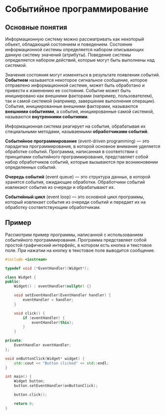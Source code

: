 # Событийное программирование

## Основные понятия

Информационную систему можно рассматривать как некоторый объект, обладающий состоянием и поведением. Состояние информационной системы определяется набором описывающих данную систему значений (атрибуты). Поведение системы определяется набором действий, которые могут быть выполнены над системой.

Значения состояния могут изменяться в результате появления событий. __Событием__ называется некоторое сигнальное сообщение, которое отправлено информационной системе, может быть обработано и привести к изменению ее состояния. Событие может быть инициировано как внешними факторами (например, пользователем), так и самой системой (например, завершение выполнения операции). События, инициированные внешними факторами, называются __внешними событиями__, а события, инициированные самой системой, называются __внутренними событиями__.

Информационная система реагирует на события, обрабатывая их специальными методами, называемыми __обработчиками событий__.

__Событийное программирование__ (event-driven programming) — это парадигма программирования, в которой основное внимание уделяется обработке событий. Программа, написанная в соответствии с принципами событийного программирования, представляет собой набор обработчиков событий, которые вызываются при возникновении определенных событий.

__Очередь событий__ (event queue) — это структура данных, в которой хранятся события, ожидающие обработки. Обработчики событий извлекают события из очереди и обрабатывают их.

__Событийный цикл__ (event loop) — это основной цикл программы, который извлекает события из очереди событий и передает их на обработку соответствующим обработчикам.

## Пример

Рассмотрим пример программы, написанной с использованием событийного программирования. Программа представляет собой простой графический интерфейс, в котором есть кнопка и текстовое поле. При нажатии на кнопку в текстовое поле выводится сообщение.

```cpp
#include <iostream>

typedef void (*EventHandler)(Widget*);

class Widget {
public:
    Widget() : eventHandler(nullptr) {}

    void setEventHandler(EventHandler handler) {
        eventHandler = handler;
    }

    void click() {
        if (eventHandler) {
            eventHandler(this);
        }
    }

private:
    EventHandler eventHandler;
};

void onButtonClick(Widget* widget) {
    std::cout << "Button clicked" << std::endl;
}

int main() {
    Widget button;
    button.setEventHandler(onButtonClick);

    button.click();

    return 0;
}
```
